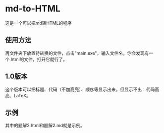 # md-to-HTML
这是一个可以把md转HTML的程序
## 使用方法
再文件夹下放置待转换的文件，点击"main.exe"，输入文件名，你会发现有一个.html的文件，打开它就行了。
## 1.0版本
这个版本可以把标题、代码（不加高亮）、顺序等显示出来。但显示不出：代码高亮、LaTeX。
## 示例
其中的题解2.html和题解2.md就是示例。
